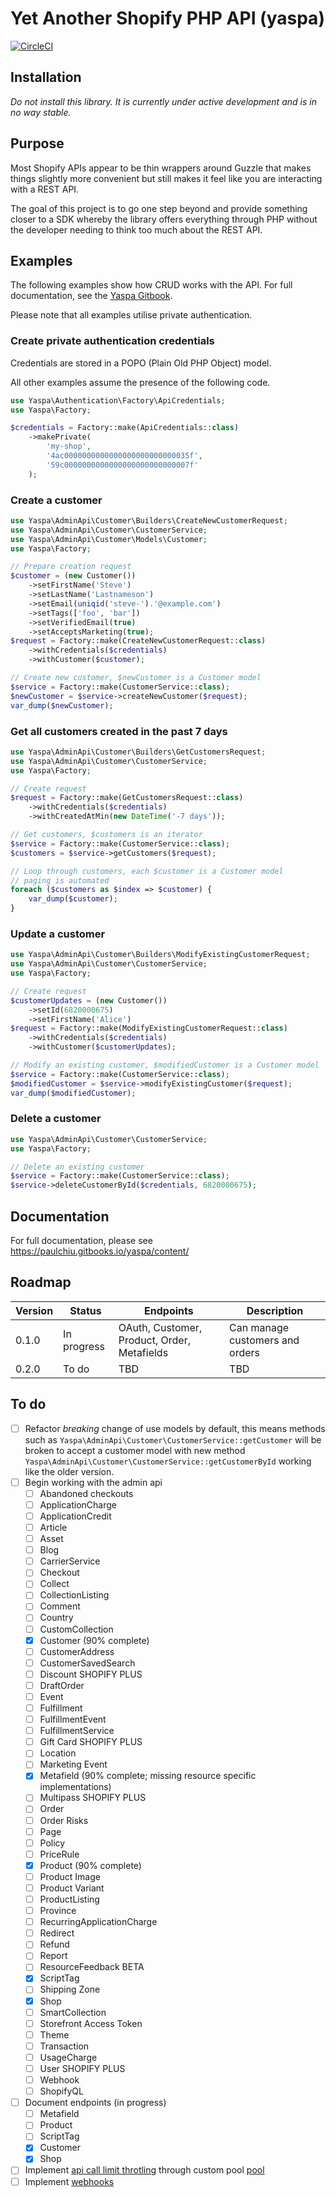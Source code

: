 # Yet Another Shopify PHP API (yaspa)

[![CircleCI](https://circleci.com/gh/paulchiu/yaspa/tree/master.svg?style=svg)](https://circleci.com/gh/paulchiu/yaspa/tree/master)

## Installation

*Do not install this library. It is currently under active development
and is in no way stable.*

## Purpose

Most Shopify APIs appear to be thin wrappers around Guzzle that makes things
slightly more convenient but still makes it feel like you are interacting with a
REST API.

The goal of this project is to go one step beyond and provide something closer
to a SDK whereby the library offers everything through PHP without the developer
needing to think too much about the REST API.

## Examples

The following examples show how CRUD works with the API. For full documentation,
see the [Yaspa Gitbook][docs].

Please note that all examples utilise private authentication.

### Create private authentication credentials

Credentials are stored in a POPO (Plain Old PHP Object) model.

All other examples assume the presence of the following code.

```php
use Yaspa\Authentication\Factory\ApiCredentials;
use Yaspa\Factory;

$credentials = Factory::make(ApiCredentials::class)
    ->makePrivate(
        'my-shop',
        '4ac0000000000000000000000000035f',
        '59c0000000000000000000000000007f'
    );
```

### Create a customer

```php
use Yaspa\AdminApi\Customer\Builders\CreateNewCustomerRequest;
use Yaspa\AdminApi\Customer\CustomerService;
use Yaspa\AdminApi\Customer\Models\Customer;
use Yaspa\Factory;

// Prepare creation request
$customer = (new Customer())
    ->setFirstName('Steve')
    ->setLastName('Lastnameson')
    ->setEmail(uniqid('steve-').'@example.com')
    ->setTags(['foo', 'bar'])
    ->setVerifiedEmail(true)
    ->setAcceptsMarketing(true);
$request = Factory::make(CreateNewCustomerRequest::class)
    ->withCredentials($credentials)
    ->withCustomer($customer);

// Create new customer, $newCustomer is a Customer model
$service = Factory::make(CustomerService::class);
$newCustomer = $service->createNewCustomer($request);
var_dump($newCustomer);
```

### Get all customers created in the past 7 days

```php
use Yaspa\AdminApi\Customer\Builders\GetCustomersRequest;
use Yaspa\AdminApi\Customer\CustomerService;
use Yaspa\Factory;

// Create request
$request = Factory::make(GetCustomersRequest::class)
    ->withCredentials($credentials)
    ->withCreatedAtMin(new DateTime('-7 days'));

// Get customers, $customers is an iterator
$service = Factory::make(CustomerService::class);
$customers = $service->getCustomers($request);

// Loop through customers, each $customer is a Customer model
// paging is automated
foreach ($customers as $index => $customer) {
    var_dump($customer);
}
```

### Update a customer

```php
use Yaspa\AdminApi\Customer\Builders\ModifyExistingCustomerRequest;
use Yaspa\AdminApi\Customer\CustomerService;
use Yaspa\Factory;

// Create request
$customerUpdates = (new Customer())
    ->setId(6820000675)
    ->setFirstName('Alice')
$request = Factory::make(ModifyExistingCustomerRequest::class)
    ->withCredentials($credentials)
    ->withCustomer($customerUpdates);

// Modify an existing customer, $modifiedCustomer is a Customer model
$service = Factory::make(CustomerService::class);
$modifiedCustomer = $service->modifyExistingCustomer($request);
var_dump($modifiedCustomer);
```

### Delete a customer

```php
use Yaspa\AdminApi\Customer\CustomerService;
use Yaspa\Factory;

// Delete an existing customer
$service = Factory::make(CustomerService::class);
$service->deleteCustomerById($credentials, 6820000675);
```

## Documentation

For full documentation, please see https://paulchiu.gitbooks.io/yaspa/content/

[docs]: https://paulchiu.gitbooks.io/yaspa/content/

## Roadmap

|Version|Status|Endpoints|Description|
|-------|------|---------|-----------|
|0.1.0|In progress|OAuth, Customer, Product, Order, Metafields|Can manage customers and orders|
|0.2.0|To do|TBD|TBD|

## To do

- [ ] Refactor *breaking* change of use models by default, this means methods such as
      `Yaspa\AdminApi\Customer\CustomerService::getCustomer` will be broken to accept
      a customer model with new method `Yaspa\AdminApi\Customer\CustomerService::getCustomerById`
      working like the older version.
- [ ] Begin working with the admin api
    - [ ] Abandoned checkouts
    - [ ] ApplicationCharge
    - [ ] ApplicationCredit
    - [ ] Article
    - [ ] Asset
    - [ ] Blog
    - [ ] CarrierService
    - [ ] Checkout
    - [ ] Collect
    - [ ] CollectionListing
    - [ ] Comment
    - [ ] Country
    - [ ] CustomCollection
    - [x] Customer (90% complete)
    - [ ] CustomerAddress
    - [ ] CustomerSavedSearch
    - [ ] Discount SHOPIFY PLUS
    - [ ] DraftOrder
    - [ ] Event
    - [ ] Fulfillment
    - [ ] FulfillmentEvent
    - [ ] FulfillmentService
    - [ ] Gift Card SHOPIFY PLUS
    - [ ] Location
    - [ ] Marketing Event
    - [x] Metafield (90% complete; missing resource specific implementations)
    - [ ] Multipass SHOPIFY PLUS
    - [ ] Order
    - [ ] Order Risks
    - [ ] Page
    - [ ] Policy
    - [ ] PriceRule
    - [x] Product (90% complete)
    - [ ] Product Image
    - [ ] Product Variant
    - [ ] ProductListing
    - [ ] Province
    - [ ] RecurringApplicationCharge
    - [ ] Redirect
    - [ ] Refund
    - [ ] Report
    - [ ] ResourceFeedback BETA
    - [x] ScriptTag
    - [ ] Shipping Zone
    - [x] Shop
    - [ ] SmartCollection
    - [ ] Storefront Access Token
    - [ ] Theme
    - [ ] Transaction
    - [ ] UsageCharge
    - [ ] User SHOPIFY PLUS
    - [ ] Webhook
    - [ ] ShopifyQL
- [ ] Document endpoints (in progress)
    - [ ] Metafield
    - [ ] Product
    - [ ] ScriptTag
    - [x] Customer
    - [x] Shop
- [ ] Implement [api call limit throtling][acl] through custom pool [pool][gpool]
- [ ] Implement [webhooks][whs]

[acl]: https://help.shopify.com/api/getting-started/api-call-limit
[gpool]: http://docs.guzzlephp.org/en/stable/quickstart.html#concurrent-requests
[whs]: https://help.shopify.com/api/getting-started/webhooks
